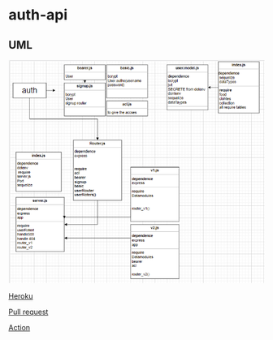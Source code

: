 # auth-api

## UML 
![](./asset//class08.png)

[Heroku](https://mohammadalhaj-auth-api.herokuapp.com/)

[Pull request](https://github.com/Mohammad-Alhaj/auth-api/pulls)

[Action](https://github.com/Mohammad-Alhaj/auth-api/actions)